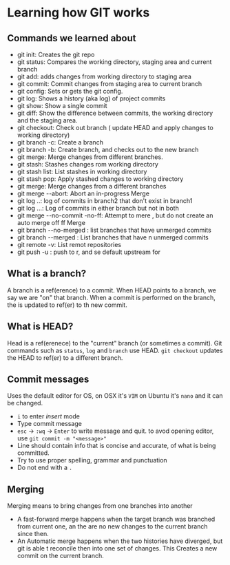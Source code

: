 # Learning how GIT works

## Commands we learned about
- git init: Creates the git repo
- git status: Compares the working directory, staging area and current branch
- git add: adds changes from working directory to staging area
- git commit: Commit changes from staging area to current branch
- git config: Sets or gets the git config.
- git log: Shows a history (aka log) of project commits
- git show: Show a single commit
- git diff: Show the difference between commits, the working directory and the staging area.
- git checkout: Check out branch ( update HEAD and apply changes to working directory)
- git branch -c: Create a branch
- git branch -b: Create branch, and checks out to the new branch
- git merge: Merge changes from different branches.
- git stash: Stashes changes rom working directory
- git stash list: List stashes in working directory
- git stash pop: Apply stashed changes to working directory
- git merge: Merge changes from a different branches
- git merge --abort: Abort an in-progress Merge
- git log  <branch1>..<branch2>: log of commits in branch2 that don't exist in branch1
- git log <branch1>...<branch2>: Log of commits in either branch but not in both
- git merge --no-commit -no-ff: Attempt to mere , but do not create an auto merge off ff Merge
- git branch --no-merged <branch1>: list branches that have unmerged commits
- git branch --merged <branch1>: List branches that have n unmerged commits
- git remote -v: List remot repositories
- git push -u <remote> <branch>: push <branch> to r<remote>, and se default upstream for <branch>
  

## What is a branch?
A branch is a ref(erence) to a commit. When HEAD points to a branch, we say we are "on" that branch. When a commit is performed on the branch, the is updated to ref(er) to th new commit.

## What is HEAD?
Head is a ref(erenece) to the "current" branch (or sometimes a commit). Git commands such as `status`, `log` and `branch` use HEAD. `git checkout` updates the HEAD to ref(er) to a different branch.

## Commit messages
Uses the default editor for OS, on OSX it's `VIM` on Ubuntu it's `nano` and it can be changed.
- `i` to enter *insert* mode
- Type commit message
- `esc` -> `:wq` -> `Enter` to write message and quit.
to avod opening editor, use `git commit -m "<message>"`
- Line should contain info that is concise and accurate, of what is being committed.
- Try to use proper spelling, grammar and punctuation
- Do not end with a `.`

## Merging
Merging means to bring changes from one branches into another

- A fast-forward merge happens when the target branch was branched  from current one, an the are no new changes to the current branch since then.
- An Automatic merge happens when the two histories have diverged, but git is able t reconcile then into one set of changes. This Creates a new commit on the current branch.
